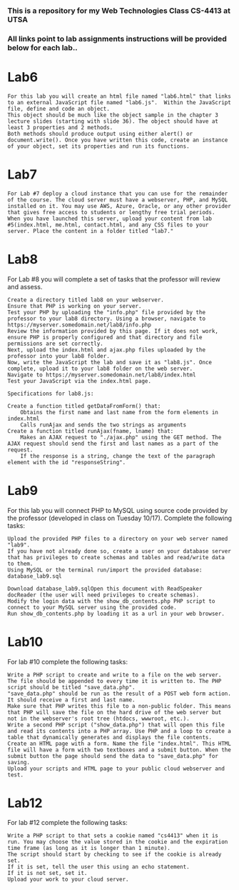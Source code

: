 ### This is a repository for my Web Technologies Class CS-4413 at UTSA
### All links point to lab assignments instructions will be provided below for each lab..

# Lab6
    For this lab you will create an html file named "lab6.html" that links to an external JavaScript file named "lab6.js".  Within the JavaScript file, define and code an object. 
    This object should be much like the object sample in the chapter 3 lecture slides (starting with slide 36). The object should have at least 3 properties and 2 methods. 
    Both methods should produce output using either alert() or document.write(). Once you have written this code, create an instance of your object, set its properties and run its functions.


# Lab7
    For Lab #7 deploy a cloud instance that you can use for the remainder of the course. The cloud server must have a webserver, PHP, and MySQL installed on it. You may use AWS, Azure, Oracle, or any other provider that gives free access to students or lengthy free trial periods. 
    When you have launched this server, upload your content from lab #5(index.html, me.html, contact.html, and any CSS files to your server. Place the content in a folder titled "lab7."



# Lab8
For Lab #8 you will complete a set of tasks that the professor will review and assess. 

    Create a directory titled lab8 on your webserver.
    Ensure that PHP is working on your server.
    Test your PHP by uploading the "info.php" file provided by the professor to your lab8 directory. Using a browser, navigate to https://myserver.somedomain.net/lab8/info.php 
    Review the information provided by this page. If it does not work, ensure PHP is properly configured and that directory and file permissions are set correctly.
    Next, upload the index.html and ajax.php files uploaded by the professor into your lab8 folder.
    Now, write the JavaScript the lab and save it as "lab8.js". Once complete, upload it to your lab8 folder on the web server. 
    Navigate to https://myserver.somedomain.net/lab8/index.html
    Test your JavaScript via the index.html page.

    Specifications for lab8.js:

    Create a function titled getDataFromForm() that:
        Obtains the first name and last name from the form elements in index.html
        Calls runAjax and sends the two strings as arguments
    Create a function titled runAjax(fname, lname) that:
        Makes an AJAX request to "./ajax.php" using the GET method. The AJAX request should send the first and last names as a part of the request.
        If the response is a string, change the text of the paragraph element with the id "responseString".



# Lab9
For this lab you will connect PHP to MySQL using source code provided by the professor (developed in class on Tuesday 10/17). Complete the following tasks:

    Upload the provided PHP files to a directory on your web server named "lab9".
    If you have not already done so, create a user on your database server that has privileges to create schemas and tables and read/write data to them.
    Using MySQL or the terminal run/import the provided database: database_lab9.sql 
    
    Download database_lab9.sqlOpen this document with ReadSpeaker docReader (the user will need privileges to create schemas).
    Modify the login data with the show_db_contents.php PHP script to connect to your MySQL server using the provided code. 
    Run show_db_contents.php by loading it as a url in your web browser.



# Lab10
For lab #10 complete the following tasks:

    Write a PHP script to create and write to a file on the web server. The file should be appended to every time it is written to. The PHP script should be titled "save_data.php".
    "save_data.php" should be run as the result of a POST web form action. It should receive a first and last name.
    Make sure that PHP writes this file to a non-public folder. This means that PHP will save the file on the hard drive of the web server but not in the webserver's root tree (htdocs, wwwroot, etc.).
    Write a second PHP script ("show_data.php") that will open this file and read its contents into a PHP array. Use PHP and a loop to create a table that dynamically generates and displays the file contents.
    Create an HTML page with a form. Name the file "index.html". This HTML file will have a form with two textboxes and a submit button. When the submit button the page should send the data to "save_data.php" for saving.
    Upload your scripts and HTML page to your public cloud webserver and test.



# Lab12
For lab #12 complete the following tasks:

    Write a PHP script to that sets a cookie named "cs4413" when it is run. You may choose the value stored in the cookie and the expiration time frame (as long as it is longer than 1 minute).
    The script should start by checking to see if the cookie is already set.
    If it is set, tell the user this using an echo statement.
    If it is not set, set it.
    Upload your work to your cloud server.
